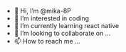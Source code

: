 - 👋 Hi, I’m @mika-8P
- 👀 I’m interested in coding
- 🌱 I’m currently learning react native
- 💞️ I’m looking to collaborate on ...
- 📫 How to reach me ...

<!---
mika-8P/mika-8P is a ✨ special ✨ repository because its `README.md` (this file) appears on your GitHub profile.
You can click the Preview link to take a look at your changes.
--->
